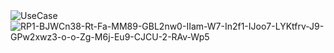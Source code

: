 <img src="https://i.ibb.co/wBTtjHm/UseCase.jpg" alt="UseCase">
<img src="https://i.ibb.co/NL1GLXh/RP1-BJWCn38-Rt-Fa-MM89-GBL2nw0-IIam-W7-In2f1-IJoo7-LYKtfrv-J9-GPw2xwz3-o-o-Zg-M6j-Eu9-CJCU-2-RAv-Wp5.png" alt="RP1-BJWCn38-Rt-Fa-MM89-GBL2nw0-IIam-W7-In2f1-IJoo7-LYKtfrv-J9-GPw2xwz3-o-o-Zg-M6j-Eu9-CJCU-2-RAv-Wp5">